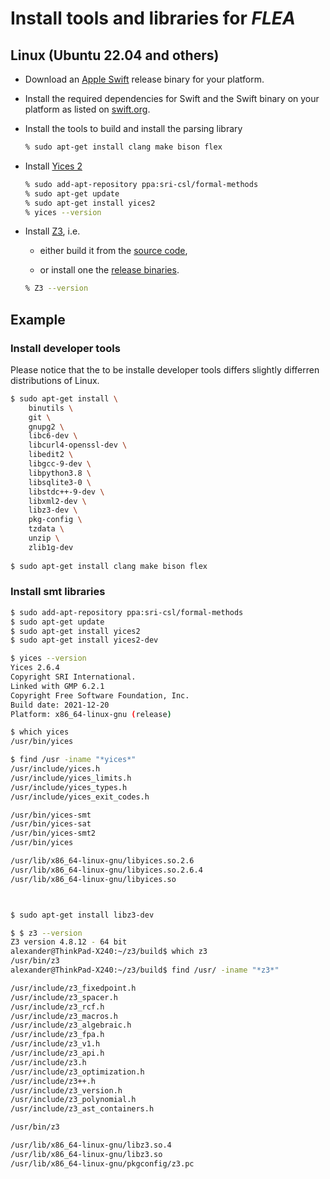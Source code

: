 # Install tools and libraries for *FLEA*

## Linux (Ubuntu 22.04 and others)

* Download an [Apple Swift](https://swift.org/download/) release binary for your platform.

* Install the required dependencies for Swift and the Swift binary on your platform
  as listed on [swift.org](https://www.swift.org/download/#linux).

* Install the tools to build and install the parsing library

  ```bash
  % sudo apt-get install clang make bison flex
  ```

* Install [Yices 2](http://yices.csl.sri.com)

  ```bash
  % sudo add-apt-repository ppa:sri-csl/formal-methods
  % sudo apt-get update
  % sudo apt-get install yices2
  % yices --version
  ```

* Install [Z3](https://github.com/Z3Prover/z3/wiki), i.e.

  * either build it from the [source code](https://github.com/Z3Prover/z3),

  * or install one the [release binaries](https://github.com/Z3Prover/z3/releases).

  ```bash
  % Z3 --version
  ```
  
## Example

### Install developer tools

Please notice that the to be installe developer tools differs slightly differren distributions of Linux. 

```bash 
$ sudo apt-get install \
    binutils \
    git \
    gnupg2 \
    libc6-dev \
    libcurl4-openssl-dev \
    libedit2 \
    libgcc-9-dev \
    libpython3.8 \
    libsqlite3-0 \
    libstdc++-9-dev \
    libxml2-dev \
    libz3-dev \
    pkg-config \
    tzdata \
    unzip \
    zlib1g-dev
  
$ sudo apt-get install clang make bison flex
```

### Install smt libraries


```bash
$ sudo add-apt-repository ppa:sri-csl/formal-methods
$ sudo apt-get update
$ sudo apt-get install yices2
$ sudo apt-get install yices2-dev

$ yices --version
Yices 2.6.4
Copyright SRI International.
Linked with GMP 6.2.1
Copyright Free Software Foundation, Inc.
Build date: 2021-12-20
Platform: x86_64-linux-gnu (release)

$ which yices
/usr/bin/yices

$ find /usr -iname "*yices*"
/usr/include/yices.h
/usr/include/yices_limits.h
/usr/include/yices_types.h
/usr/include/yices_exit_codes.h

/usr/bin/yices-smt
/usr/bin/yices-sat
/usr/bin/yices-smt2
/usr/bin/yices

/usr/lib/x86_64-linux-gnu/libyices.so.2.6
/usr/lib/x86_64-linux-gnu/libyices.so.2.6.4
/usr/lib/x86_64-linux-gnu/libyices.so



$ sudo apt-get install libz3-dev

$ $ z3 --version
Z3 version 4.8.12 - 64 bit
alexander@ThinkPad-X240:~/z3/build$ which z3
/usr/bin/z3
alexander@ThinkPad-X240:~/z3/build$ find /usr/ -iname "*z3*"

/usr/include/z3_fixedpoint.h
/usr/include/z3_spacer.h
/usr/include/z3_rcf.h
/usr/include/z3_macros.h
/usr/include/z3_algebraic.h
/usr/include/z3_fpa.h
/usr/include/z3_v1.h
/usr/include/z3_api.h
/usr/include/z3.h
/usr/include/z3_optimization.h
/usr/include/z3++.h
/usr/include/z3_version.h
/usr/include/z3_polynomial.h
/usr/include/z3_ast_containers.h

/usr/bin/z3

/usr/lib/x86_64-linux-gnu/libz3.so.4
/usr/lib/x86_64-linux-gnu/libz3.so
/usr/lib/x86_64-linux-gnu/pkgconfig/z3.pc
```
